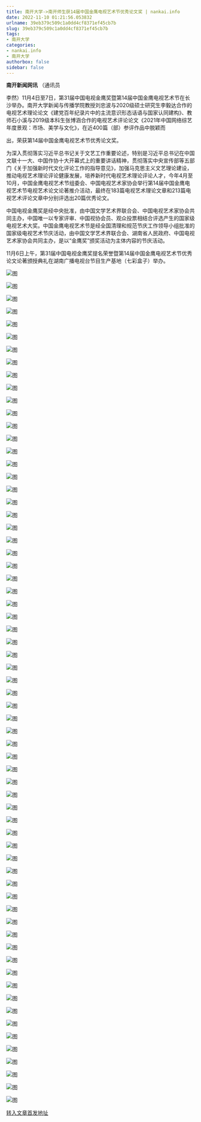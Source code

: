 ```yaml
---
title: 南开大学->南开师生获14届中国金鹰电视艺术节优秀论文奖 | nankai.info
date: 2022-11-10 01:21:56.053832
urlname: 39eb379c509c1a0dd4cf8371ef45cb7b
slug: 39eb379c509c1a0dd4cf8371ef45cb7b
tags: 
- 南开大学
categories:
- nankai.info
- 南开大学
authorbox: false
sidebar: false
---
```

**南开新闻网讯** （通讯员

李然）11月4日至7日，第31届中国电视金鹰奖暨第14届中国金鹰电视艺术节在长沙举办。南开大学新闻与传播学院教授刘忠波与2020级硕士研究生李毅达合作的电视艺术理论论文《建党百年纪录片中的主流意识形态话语与国家认同建构》、教师石小溪与2019级本科生张博涵合作的电视艺术评论论文《2021年中国网络综艺年度景观：市场、美学与文化》，在近400篇（部）参评作品中脱颖而
<!--more-->
出，荣获第14届中国金鹰电视艺术节优秀论文奖。

为深入贯彻落实习近平总书记关于文艺工作重要论述，特别是习近平总书记在中国文联十一大、中国作协十大开幕式上的重要讲话精神，贯彻落实中央宣传部等五部门《关于加强新时代文化评论工作的指导意见》，加强马克思主义文艺理论建设，推动电视艺术理论评论健康发展，培养新时代电视艺术理论评论人才，今年4月至10月，中国金鹰电视艺术节组委会、中国电视艺术家协会举行第14届中国金鹰电视艺术节电视艺术论文论著推介活动，最终在183篇电视艺术理论文章和213篇电视艺术评论文章中分别评选出20篇优秀论文。

中国电视金鹰奖是经中央批准，由中国文学艺术界联合会、中国电视艺术家协会共同主办，中国唯一以专家评审、中国视协会员、观众投票相结合评选产生的国家级电视艺术大奖。中国金鹰电视艺术节是经全国清理和规范节庆工作领导小组批准的国家级电视艺术节庆活动，由中国文学艺术界联合会、湖南省人民政府、中国电视艺术家协会共同主办，是以“金鹰奖”颁奖活动为主体内容的节庆活动。

11月6日上午，第31届中国电视金鹰奖提名荣誉暨第14届中国金鹰电视艺术节优秀论文论著颁授典礼在湖南广播电视台节目生产基地（七彩盒子）举办。

![图](http://news.nankai.edu.cn/ywsd/system/2022/11/07/g)

![图](http://news.nankai.edu.cn/ywsd/system/2022/11/07/p)

![图](http://news.nankai.edu.cn/ywsd/system/2022/11/07/j)

![图](http://news.nankai.edu.cn/ywsd/system/2022/11/07/)

![图](http://news.nankai.edu.cn/ywsd/system/2022/11/07/f)

![图](http://news.nankai.edu.cn/ywsd/system/2022/11/07/5)

![图](http://news.nankai.edu.cn/ywsd/system/2022/11/07/b)

![图](http://news.nankai.edu.cn/ywsd/system/2022/11/07/0)

![图](http://news.nankai.edu.cn/ywsd/system/2022/11/07/a)

![图](http://news.nankai.edu.cn/ywsd/system/2022/11/07/5)

![图](http://news.nankai.edu.cn/ywsd/system/2022/11/07/5)

![图](http://news.nankai.edu.cn/ywsd/system/2022/11/07/d)

![图](http://news.nankai.edu.cn/ywsd/system/2022/11/07/_)

![图](http://news.nankai.edu.cn/ywsd/system/2022/11/07/0)

![图](http://news.nankai.edu.cn/ywsd/system/2022/11/07/0)

![图](http://news.nankai.edu.cn/ywsd/system/2022/11/07/8)

![图](http://news.nankai.edu.cn/ywsd/system/2022/11/07/8)

![图](http://news.nankai.edu.cn/ywsd/system/2022/11/07/4)

![图](http://news.nankai.edu.cn/ywsd/system/2022/11/07/0)

![图](http://news.nankai.edu.cn/ywsd/system/2022/11/07/0)

![图](http://news.nankai.edu.cn/ywsd/system/2022/11/07/0)

![图](http://news.nankai.edu.cn/ywsd/system/2022/11/07/3)

![图](http://news.nankai.edu.cn/ywsd/system/2022/11/07/0)

![图](http://news.nankai.edu.cn/ywsd/system/2022/11/07/0)

![图](http://news.nankai.edu.cn/)

![图](http://news.nankai.edu.cn/ywsd/system/2022/11/07/8)

![图](http://news.nankai.edu.cn/ywsd/system/2022/11/07/8)

![图](http://news.nankai.edu.cn/ywsd/system/2022/11/07/4)

![图](http://news.nankai.edu.cn/)

![图](http://news.nankai.edu.cn/ywsd/system/2022/11/07/0)

![图](http://news.nankai.edu.cn/ywsd/system/2022/11/07/0)

![图](http://news.nankai.edu.cn/ywsd/system/2022/11/07/0)

![图](http://news.nankai.edu.cn/)

![图](http://news.nankai.edu.cn/ywsd/system/2022/11/07/3)

![图](http://news.nankai.edu.cn/ywsd/system/2022/11/07/0)

![图](http://news.nankai.edu.cn/ywsd/system/2022/11/07/0)

![图](http://news.nankai.edu.cn/)

![图](http://news.nankai.edu.cn/ywsd/system/2022/11/07/c)

![图](http://news.nankai.edu.cn/ywsd/system/2022/11/07/i)

![图](http://news.nankai.edu.cn/ywsd/system/2022/11/07/p)

![图](http://news.nankai.edu.cn/)

![图](http://news.nankai.edu.cn/ywsd/system/2022/11/07/n)

![图](http://news.nankai.edu.cn/ywsd/system/2022/11/07/c)

![图](http://news.nankai.edu.cn/ywsd/system/2022/11/07/)

![图](http://news.nankai.edu.cn/ywsd/system/2022/11/07/u)

![图](http://news.nankai.edu.cn/ywsd/system/2022/11/07/d)

![图](http://news.nankai.edu.cn/ywsd/system/2022/11/07/e)

![图](http://news.nankai.edu.cn/ywsd/system/2022/11/07/)

![图](http://news.nankai.edu.cn/ywsd/system/2022/11/07/i)

![图](http://news.nankai.edu.cn/ywsd/system/2022/11/07/a)

![图](http://news.nankai.edu.cn/ywsd/system/2022/11/07/k)

![图](http://news.nankai.edu.cn/ywsd/system/2022/11/07/n)

![图](http://news.nankai.edu.cn/ywsd/system/2022/11/07/a)

![图](http://news.nankai.edu.cn/ywsd/system/2022/11/07/n)

![图](http://news.nankai.edu.cn/ywsd/system/2022/11/07/)

![图](http://news.nankai.edu.cn/ywsd/system/2022/11/07/s)

![图](http://news.nankai.edu.cn/ywsd/system/2022/11/07/w)

![图](http://news.nankai.edu.cn/ywsd/system/2022/11/07/e)

![图](http://news.nankai.edu.cn/ywsd/system/2022/11/07/n)

![图](http://news.nankai.edu.cn/)

![图](http://news.nankai.edu.cn/)

![图](http://news.nankai.edu.cn/ywsd/system/2022/11/07/:)

![图](http://news.nankai.edu.cn/ywsd/system/2022/11/07/p)

![图](http://news.nankai.edu.cn/ywsd/system/2022/11/07/t)

![图](http://news.nankai.edu.cn/ywsd/system/2022/11/07/t)

![图](http://news.nankai.edu.cn/ywsd/system/2022/11/07/h)

[转入文章首发地址](http://news.nankai.edu.cn/ywsd/system/2022/11/07/030053497.shtml)